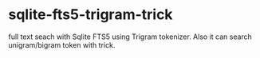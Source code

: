 # sqlite-fts5-trigram-trick
full text seach with Sqlite FTS5 using Trigram tokenizer. Also it can search unigram/bigram token with trick.
